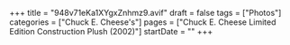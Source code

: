 +++
title = "948v71eKa1XYgxZnhmz9.avif"
draft = false
tags = ["Photos"]
categories = ["Chuck E. Cheese's"]
pages = ["Chuck E. Cheese Limited Edition Construction Plush (2002)"]
startDate = ""
+++
